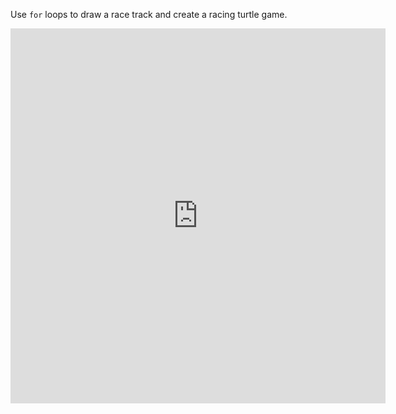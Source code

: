 Use `for` loops to draw a race track and create a racing turtle game.

<iframe src="https://editor.raspberrypi.org/en/embed/viewer/turtle-race-solution" width="600" height="600" frameborder="0" marginwidth="0" marginheight="0" allowfullscreen> </iframe> 